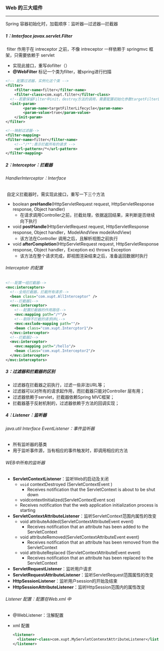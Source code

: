 ### Web 的三大组件

------

Spring 容器初始化时，加载顺序：监听器—过滤器—拦截器

##### 1：Imterface javax.servlet.Filter

​	filter 作用于在 intreceptor 之前，不像 intreceptor 一样依赖于 springmvc 框架，只需要依赖于 servlet

- 实现此接口，重写dofilter（）
- **@WebFilter** 标记一个类为filter，被spring进行扫描

```xml
<!-- 配置过滤器，实例化这个类 -->
<filter>
	<filter-name>filter</filter-name>
	<filter-class>com.xupt.filter</filter-class>
  <!--若要保留Filter中init，destroy方法的调用，需要配置初始化参数targetFilterLifecycle为true，			 该参数默认为false-->
  <init-param>
		<param-name>targetFilterLifecycle</param-name>
		<param-value>true</param-value>
	</init-param>
</filter>

<!--映射过滤器-->
<filter-mapping>
<filter-name>filter</filter-name>
	<!--"/*":表示拦截所有的请求 -->
	<url-pattern>/*</url-pattern>
</filter-mapping>
```

##### 2：Interceptor：拦截器

###### HandlerInterceptor：Interface

​	自定义拦截器时，需实现此接口，重写一下三个方法

- boolean **preHandle**(HttpServletRequest request, HttpServletResponse response, Object handler)
  - 在请求调用Controller之前，拦截处理，依据返回结果，来判断是否继续向下执行
- void **postHandle**(HttpServletRequest request, HttpServletResponse response, Object handler，ModelAndView modelAndView)
  - 该方法在Controller 调用之后，且解析视图之前执行
- void **afterCompletion**(HttpServletRequest request, HttpServletResponse response, Object handler，Exception ex)  throws Exception
  - 该方法在整个请求完成，即视图渲染结束之后，准备返回数据时执行

###### Interceptotr 的配置

```xml
<!--配置一组拦截器-->
<mvc:interceptors>
  <!--全局拦截器，拦截所有请求-->
  <bean class="com.xupt.AllInterceptor" />
  <!--拦截器1-->
  <mvc:interceptor>
    <!--配置拦截器的作用路径-->
    <mvc:mapping path="/*"/>
    <!--剔除不拦截的请求URL-->
    <mvc:exclude-mapping path=""/>
    <bean class="com.xupt.Intercptor1"/>
  </mvc:interceptor>
  <!--拦截器2-->
  <mvc:interceptor>
    <mvc:mapping path="/hello"/>
    <bean class="com.xupt.Interceptor2"/>
  </mvc:interceptor>
</mvc:interceptors>
```

##### 3：过滤器和拦截器的区别

- 过滤器在拦截器之前执行，过滤一些非法URL等；
- 过滤器可以对所有的请求起作用，而拦截器只能对Controller 层有用；
- 过滤器依赖于servlet，拦截器依赖Spring MVC框架；
- 拦截器基于反射机制的，过滤器依赖于方法的回调实现；

##### 4：Listener：监听器

###### java.util Interface EventListener：事件监听器

- 所有监听器的基类
- 用于监听事件源，当有相应的事件触发时，即调用相应的方法

###### WEB中所有的监听器

- **ServletContextListener**：监听Web的启动及关闭
  - `void`  contextDestroyed (ServletContextEvent )
    - Receives notification that the ServletContext is about to be shut down
  -  voidcontextInitialized(ServletContextEvent sce)
    - Receives notification that the web application initialization process is starting
- **ServletContextAttributeListener**：监听ServletContext范围内属性的改变
  - void   attributeAdded(ServletContextAttributeEvent event)
    - Receives notification that an attribute has been added to the ServletContext
  - void   attributeRemoved(ServletContextAttributeEvent event)
    - Receives notification that an attribute has been removed from the ServletContext
  - void   attributeReplaced (ServletContextAttributeEvent event)
    - Receives notification that an attribute has been replaced to the ServletContext 
- **ServletRequestListener**：监听用户请求
- **ServletRequestAttributeListener**：监听ServletRequest范围属性的改变
- **HttpSessionListener**：监听用户session的开始及结束
- **HttpSessionAttributeListener**：监听HttpSession范围内的属性改变

###### Listener 配置：配置在Web.xml 中

- @WebListener：注解配置

- xml 配置

  ```xml
  <listener>
  	<listener-class>com.xupt.MyServletContenxtAttributeListener</listener-class>
  </listener>
  ```



